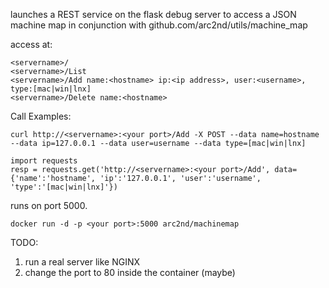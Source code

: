 launches a REST service on the flask debug server to access a JSON machine map in conjunction with github.com/arc2nd/utils/machine_map

access at:

    <servername>/
    <servername>/List
    <servername>/Add name:<hostname> ip:<ip address>, user:<username>, type:[mac|win|lnx]
    <servername>/Delete name:<hostname>

Call Examples:

    curl http://<servername>:<your port>/Add -X POST --data name=hostname --data ip=127.0.0.1 --data user=username --data type=[mac|win|lnx]

    import requests
    resp = requests.get('http://<servername>:<your port>/Add', data={'name':'hostname', 'ip':'127.0.0.1', 'user':'username', 'type':'[mac|win|lnx]'})

runs on port 5000. 

    docker run -d -p <your port>:5000 arc2nd/machinemap

TODO:

1. run a real server like NGINX
2. change the port to 80 inside the container (maybe)
